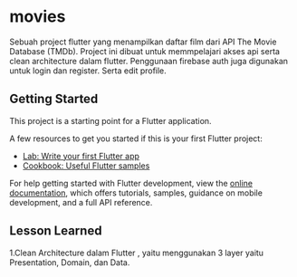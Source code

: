 # movies

Sebuah project flutter yang menampilkan daftar film dari API The Movie Database (TMDb). Project ini dibuat untuk memmpelajari akses api serta clean architecture dalam flutter. Penggunaan firebase auth juga digunakan untuk login dan register. Serta edit profile.

## Getting Started

This project is a starting point for a Flutter application.

A few resources to get you started if this is your first Flutter project:

- [Lab: Write your first Flutter app](https://docs.flutter.dev/get-started/codelab)
- [Cookbook: Useful Flutter samples](https://docs.flutter.dev/cookbook)

For help getting started with Flutter development, view the
[online documentation](https://docs.flutter.dev/), which offers tutorials,
samples, guidance on mobile development, and a full API reference.

## Lesson Learned

1.Clean Architecture dalam Flutter , yaitu menggunakan 3 layer yaitu Presentation, Domain, dan Data. 
